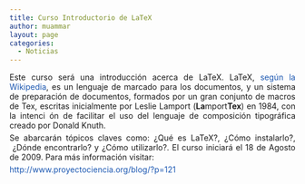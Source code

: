 ```yaml
---
title: Curso Introductorio de LaTeX
author: muammar
layout: page
categories:
  - Noticias
---
```

<p style="margin-top: 0px; margin-bottom: 5px;" align="justify">
  Este curso será una introducción acerca de LaTeX. LaTeX, <a style="text-decoration: none; font-weight: normal; color: #1b57b1;" href="http://es.wikipedia.org/wiki/LaTeX">según la Wikipedia</a>, es un lenguaje de marcado para los documentos, y un sistema de preparación de documentos, formados por un gran conjunto de macros de Tex, escritas inicialmente por Leslie Lamport (<strong>La</strong>mport<strong>Tex</strong>) en 1984, con la intenci ón de facilitar el uso del lenguaje de composición tipográfica creado por Donald Knuth.
</p>

<p style="margin-top: 0px; margin-bottom: 5px;" align="justify">
  <p style="margin-top: 0px; margin-bottom: 5px;" align="justify">
    <span style="background-color: #ffffff;">Se abarcarán tópicos claves como: ¿Qué es LaTeX?, ¿Cómo instalarlo?,  ¿Dónde encontrarlo? y ¿Cómo utilizarlo?. El curso iniciará el 18 de Agosto de 2009. Para más información visitar:</span>
  </p>
  
  <p style="margin-top: 0px; margin-bottom: 5px;" align="justify">
    <p style="margin-top: 0px; margin-bottom: 5px;" align="justify">
      <span style="background-color: #ffffff;"><a style="text-decoration: none; font-weight: normal; color: #1b57b1;" href="http://proyectociencia.org/blog/?p=121">http://www.proyectociencia.org/blog/?p=121</a></span>
    </p>
